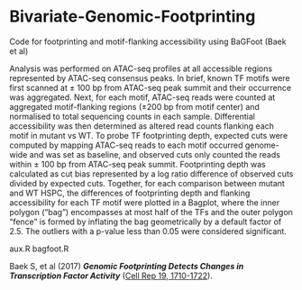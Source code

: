 # Bivariate-Genomic-Footprinting

Code for footprinting and motif-flanking accessibility using BaGFoot (Baek et al)

Analysis was performed on ATAC-seq profiles at all accessible regions represented by ATAC-seq consensus peaks. In brief, known TF motifs were first scanned at ± 100 bp from ATAC-seq peak summit and their occurrence was aggregated. Next, for each motif, ATAC-seq reads were counted at aggregated motif-flanking regions (±200 bp from motif center) and normalised to total sequencing counts in each sample. Differential accessibility was then determined as altered read counts flanking each motif in mutant vs WT. To probe TF footprinting depth, expected cuts were computed by mapping ATAC-seq reads to each motif occurred genome-wide and was set as baseline, and observed cuts only counted the reads within ± 100 bp from ATAC-seq peak summit. Footprinting depth was calculated as cut bias represented by a log ratio difference of observed cuts divided by expected cuts. Together, for each comparison between mutant and WT HSPC, the differences of footprinting depth and flanking accessibility for each TF motif were plotted in a Bagplot, where the inner polygon (“bag”) encompasses at most half of the TFs and the outer polygon “fence” is formed by inflating the bag geometrically by a default factor of 2.5. The outliers with a p-value less than 0.05 were considered significant.


aux.R
bagfoot.R

Baek S, et al (2017) ***Genomic Footprinting Detects Changes in Transcription Factor Activity*** ([Cell Rep 19, 1710-1722](https://pubmed.ncbi.nlm.nih.gov/28538187/)).
